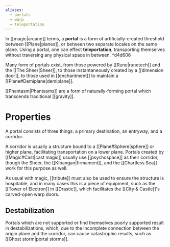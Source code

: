 ```yaml
---
aliases:
  - portals
  - warp
  - teleportation
---
```


In [[magic|arcane]] terms, a **portal** is a form of artificially-created threshold between [[Plane|planes]], or between two separate locales on the same plane.  Using a portal, one can effect **teleportation**, transporting themselves without traversing any physical space in between.  ^d4d606

Many form of portals exist, from those powered by [[Rune|runetech]] and the [[The Sheer|Sheer]], to those instantaneously created by a [[dimension door]], to those used in [[enchantment]] to maintain a [[Plane#Demiplane|demiplane]]. 

[[Phantasm|Phantasms]] are a form of naturally-forming portal which transcends traditional [[gravity]].

# Properties
A portal consists of three things: a primary destination, an entryway, and a corridor. 

A corridor is usually a structure bound to a [[Plane#Sphere|sphere]] or higher plane, facilitating transportation on a lower plane. Portals created by [[Magic#Cast|cast magic]] usually use [[psychospace]] as their corridor, though the Sheer, the [[Kibangan|firmament]], and the [[Chartless Sea]] work for this purpose as well. 

As usual with magic, [[tribute]] must also be used to ensure the structure is hospitable, and in many cases this is a piece of equipment, such as the [[Tower of Electron]] in [[Drastic]], which facilitates the [[City & Castle]]'s carved-open warp doors.

## Destabilization
Portals which are not supported or find themselves poorly supported result in destabilizations, which, due to the incomplete connection between the origin plane and the corridor, can cause catastrophic results, such as [[Ghost storm|portal storms]].